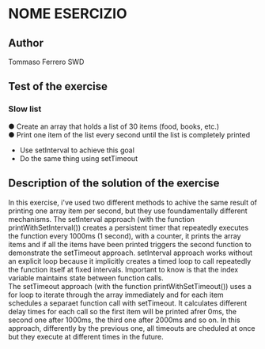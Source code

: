 # NOME ESERCIZIO

## Author

Tommaso Ferrero SWD

## Test of the exercise

### Slow list

● Create an array that holds a list of 30 items (food, books, etc.)  
● Print one item of the list every second until the list is completely printed  

- Use setInterval to achieve this goal
- Do the same thing using setTimeout

## Description of the solution of the exercise

In this exercise, i've used two different methods to achive the same result of printing one array item per second, but they use foundamentally different mechanisms.
The setInterval approach (with the function printWithSetInterval()) creates a persistent timer that repeatedly executes the function every 1000ms (1 second), with a counter, it prints the array items and if all the items have been printed triggers the second function to demonstrate the setTimeout approach. setInterval approach works without an explicit loop because it implicitly creates a timed loop to call repeatedly the function itself at fixed intervals. Important to know is that the index variable maintains state between function calls.  
The setTimeout approach (with the function printWithSetTimeout()) uses a for loop to iterate through the array immediately and for each item schedules a separaet function call with setTimeout. It calculates different delay times for each call so the first item will be printed afrer 0ms, the second one after 1000ms, the third one after 2000ms and so on. In this approach, differently by the previous one, all timeouts are cheduled at once but they execute at different times in the future.
